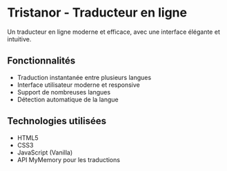 # Tristanor - Traducteur en ligne

Un traducteur en ligne moderne et efficace, avec une interface élégante et intuitive.

## Fonctionnalités

- Traduction instantanée entre plusieurs langues
- Interface utilisateur moderne et responsive
- Support de nombreuses langues
- Détection automatique de la langue

## Technologies utilisées

- HTML5
- CSS3
- JavaScript (Vanilla)
- API MyMemory pour les traductions
